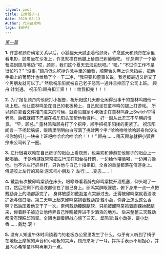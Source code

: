 ```yaml
---
layout: post
title: 日常段子-1
date: 2020-08-13
Author: 六只盐水鸭
tags: [段子]
---
```


*<u>第一篇</u>*

**1.**
许念和顾舟确定关系以后，小狐狸天天腻歪着他顾哥。许念这天和顾舟在家里看电影，顾舟坐在沙发上，许念就横在他腿上给自己剥葡萄吃。
许念剥了一个葡萄递到顾舟嘴边:“哎，顾哥，我们这个夏天去海边玩吧。”
“嗯。”
“不过你工作不是很忙吗？”
“没事，”顾舟低头吃掉许念手里的葡萄，顺带舌头卷上许念指尖，把他手指上的葡萄汁也给舔了个一干二净，“我只要和董事长说，我老板最近又新交了个男朋友就可以了。”
然后祝乐阳就被自己老子怒骂一通并且拎回了公司上班。
顾舟:计划通。
祝乐阳:顾舟扣工资！！！给我扣完！！！

**2.**
为了报复顾舟向他爸打小报告，祝乐阳这几天都让闲得没事干的童林鸣陪他一块上班。他让童林鸣坐在自己的老板椅上，自己就坐在童林鸣的腿上打游戏。
所以顾舟拿着文件推门进来的时候，就看见自家小老板歪在童林鸣身上Switch举得老高，后者就把下巴搁在祝乐阳头顶帮他看资料。
好一副从此君王不早朝的情景。
“早，顾总。”
童林鸣和顾舟打了个招呼，顺手把祝乐阳搂的更紧了。
祝乐阳闻言一下扬起脑袋，眼睛里明明白白写满了挑衅两个字:“哈哈哈哈哈哈顾舟你没法带你媳妇儿一块来上班吧哈哈哈哈哈哈哈！！！”
顾舟:……
隔天顾总就把小狐狸拎来公司转了一圈。

**3.**
左行很喜欢赖在自己房子的阳台上看夜景，也喜欢和傅游在他屋子的阳台上一起喝酒。
于是傅游就常常把左行顶在阳台栏杆前，一边给他喂酒喝，一边用力操他。也不许左行抓栏杆，只许他与自己十指相扣，全身的重量都落在傅游身上。
傅游咬上左行的耳朵:喜欢吗小朋友？
左行:……变态……！

**4.**
戴勐有次被邱鸣棠锁在床头，眼睁睁看着醉鬼邱鸣棠拔开酒瓶塞，仰头喝了一口，然后把剩下的酒液都倒在了自己身上。邱鸣棠醉眼朦胧，俯下身来一点一点把戴勐身上的酒都舔完了。
身体敏感如戴勐差点哭厥过去，还得被邱鸣棠就着酒液扩张与做口活。第二天早上起来邱鸣棠抱着戴勐蹭:戴小勐，你身上怎么这么香啊？然后压着他又干了一次。奈何戴勐腰酸腿软，只能被邱鸣棠抓着脚踝抬起腿来，仰着脖子被迫让他侍弄自己昨晚被弄进不少酒液的地方。
后来整整三天戴勐都没有理睬邱鸣棠。全团也跟着胆战心惊了三天。
邱鸣棠:戴小勐美，戴小勐香……
戴勐:滚！

**5.**
没有人知道午休时间锁着门的老板办公室里发生了什么。似乎有人听到了椅子在地板上摩擦的声音和小老板的哭声，顾舟来听了一耳，挥挥手表示不用担心，并且内心希望童林鸣再用力一点。